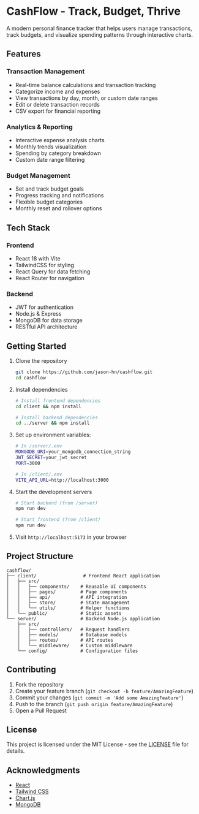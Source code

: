 # CashFlow - Track, Budget, Thrive

A modern personal finance tracker that helps users manage transactions, track budgets, and visualize spending patterns through interactive charts.

## Features

### Transaction Management
- Real-time balance calculations and transaction tracking
- Categorize income and expenses
- View transactions by day, month, or custom date ranges
- Edit or delete transaction records
- CSV export for financial reporting

### Analytics & Reporting
- Interactive expense analysis charts
- Monthly trends visualization
- Spending by category breakdown
- Custom date range filtering

### Budget Management
- Set and track budget goals
- Progress tracking and notifications
- Flexible budget categories
- Monthly reset and rollover options

## Tech Stack

### Frontend
- React 18 with Vite
- TailwindCSS for styling
- React Query for data fetching
- React Router for navigation

### Backend
- JWT for authentication
- Node.js & Express
- MongoDB for data storage
- RESTful API architecture

## Getting Started

1. Clone the repository
   ```bash
   git clone https://github.com/jason-hn/cashflow.git
   cd cashflow
   ```

2. Install dependencies
   ```bash
   # Install frontend dependencies
   cd client && npm install

   # Install backend dependencies
   cd ../server && npm install
   ```

3. Set up environment variables:
   ```bash
   # In /server/.env
   MONGODB_URI=your_mongodb_connection_string
   JWT_SECRET=your_jwt_secret
   PORT=3000

   # In /client/.env
   VITE_API_URL=http://localhost:3000
   ```

4. Start the development servers
   ```bash
   # Start backend (from /server)
   npm run dev

   # Start frontend (from /client)
   npm run dev
   ```

5. Visit `http://localhost:5173` in your browser

## Project Structure

```
cashflow/
├── client/                 # Frontend React application
│   ├── src/
│   │   ├── components/    # Reusable UI components
│   │   ├── pages/         # Page components
│   │   ├── api/           # API integration
│   │   ├── store/         # State management
│   │   └── utils/         # Helper functions
│   └── public/            # Static assets
└── server/                # Backend Node.js application
    ├── src/
    │   ├── controllers/   # Request handlers
    │   ├── models/        # Database models
    │   ├── routes/        # API routes
    │   └── middleware/    # Custom middleware
    └── config/            # Configuration files
```

## Contributing

1. Fork the repository
2. Create your feature branch (`git checkout -b feature/AmazingFeature`)
3. Commit your changes (`git commit -m 'Add some AmazingFeature'`)
4. Push to the branch (`git push origin feature/AmazingFeature`)
5. Open a Pull Request

## License

This project is licensed under the MIT License - see the [LICENSE](LICENSE) file for details.

## Acknowledgments

- [React](https://reactjs.org/)
- [Tailwind CSS](https://tailwindcss.com/)
- [Chart.js](https://www.chartjs.org/)
- [MongoDB](https://www.mongodb.com/) 
